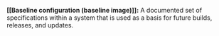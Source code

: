 **[[Baseline configuration (baseline image)]]:** A documented set of specifications within a system that is used as a basis for future builds, releases, and updates.
